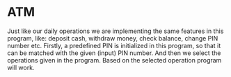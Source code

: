 # ATM
Just like our daily operations we are implementing the same features in this program, like: deposit cash, withdraw money, check balance, change PIN number etc.
Firstly, a predefined PIN is initialized in this program, so that it can be matched with the given (input) PIN number. And then we select the operations given in the program. Based on the selected operation program will work.

